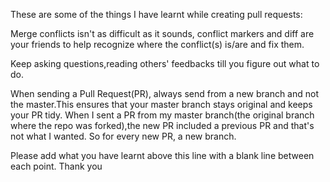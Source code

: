 These are some of the things I have learnt while creating pull requests:

Merge conflicts isn't as difficult as it sounds, conflict markers and diff are your friends to help recognize where
the conflict(s) is/are and fix them.

Keep asking questions,reading others' feedbacks till you figure out what to do.

When sending a Pull Request(PR), always send from a new branch and not the master.This ensures that your master branch
stays original and keeps your PR tidy. When I sent a PR from my master branch(the original branch where the repo was forked),the new PR included a previous PR and that's not
what I wanted. So for every new PR, a new branch.

Please add what you have learnt above this line with a blank line between each point. Thank you
